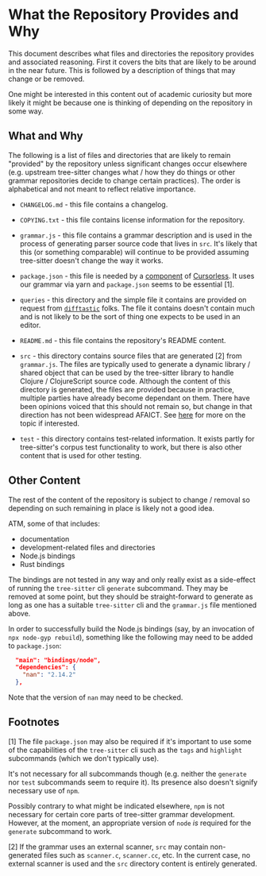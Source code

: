 # What the Repository Provides and Why

This document describes what files and directories the repository
provides and associated reasoning.  First it covers the bits that are
likely to be around in the near future.  This is followed by a
description of things that may change or be removed.

One might be interested in this content out of academic curiosity but
more likely it might be because one is thinking of depending on the
repository in some way.

## What and Why

The following is a list of files and directories that are likely to
remain "provided" by the repository unless significant changes occur
elsewhere (e.g. upstream tree-sitter changes what / how they do things
or other grammar repositories decide to change certain practices).
The order is alphabetical and not meant to reflect relative
importance.

* `CHANGELOG.md` - this file contains a changelog.

* `COPYING.txt` - this file contains license information for the
  repository.

* `grammar.js` - this file contains a grammar description and is used
  in the process of generating parser source code that lives in `src`.
  It's likely that this (or something comparable) will continue to be
  provided assuming tree-sitter doesn't change the way it works.

* `package.json` - this file is needed by a
  [component](https://github.com/cursorless-dev/vscode-parse-tree/) of
  [Cursorless](https://www.cursorless.org/).  It uses our grammar via
  yarn and `package.json` seems to be essential [1].

* `queries` - this directory and the simple file it contains are
  provided on request from
  [`difftastic`](https://github.com/Wilfred/difftastic) folks.  The
  file it contains doesn't contain much and is not likely to be the
  sort of thing one expects to be used in an editor.

* `README.md` - this file contains the repository's README content.

* `src` - this directory contains source files that are generated [2]
  from `grammar.js`.  The files are typically used to generate a
  dynamic library / shared object that can be used by the tree-sitter
  library to handle Clojure / ClojureScript source code.  Although the
  content of this directory is generated, the files are provided
  because in practice, multiple parties have already become dependant
  on them.  There have been opinions voiced that this should not
  remain so, but change in that direction has not been widespread
  AFAICT.  See
  [here](https://github.com/sogaiu/ts-questions/blob/master/questions/should-parser-source-be-committed/README.md)
  for more on the topic if interested.

* `test` - this directory contains test-related information.  It
  exists partly for tree-sitter's corpus test functionality to work,
  but there is also other content that is used for other testing.

## Other Content

The rest of the content of the repository is subject to change /
removal so depending on such remaining in place is likely not a good
idea.

ATM, some of that includes:

* documentation
* development-related files and directories
* Node.js bindings
* Rust bindings

The bindings are not tested in any way and only really exist as a
side-effect of running the `tree-sitter` cli `generate` subcommand.
They may be removed at some point, but they should be straight-forward
to generate as long as one has a suitable `tree-sitter` cli and the
`grammar.js` file mentioned above.

In order to successfully build the Node.js bindings (say, by an
invocation of `npx node-gyp rebuild`), something like the following
may need to be added to `package.json`:

```json
  "main": "bindings/node",
  "dependencies": {
    "nan": "2.14.2"
  },
```

Note that the version of `nan` may need to be checked.

## Footnotes

[1] The file `package.json` may also be required if it's important to
use some of the capabilities of the `tree-sitter` cli such as the
`tags` and `highlight` subcommands (which we don't typically use).

It's not necessary for all subcommands though (e.g. neither the
`generate` nor `test` subcommands seem to require it).  Its presence
also doesn't signify necessary use of `npm`.

Possibly contrary to what might be indicated elsewhere, `npm` is
not necessary for certain core parts of tree-sitter grammar
development.  However, at the moment, an appropriate version of `node`
_is_ required for the `generate` subcommand to work.

[2] If the grammar uses an external scanner, `src` may contain
non-generated files such as `scanner.c`, `scanner.cc`, etc.  In the
current case, no external scanner is used and the `src` directory
content is entirely generated.
